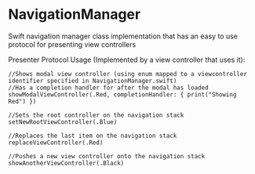 # NavigationManager
Swift navigation manager class implementation that has an easy to use protocol for presenting view controllers

Presenter Protocol Usage (Implemented by a view controller that uses it):
``` 
//Shows modal view controller (using enum mapped to a viewcontroller identifier specified in NavigationManager.swift)
//Has a completion handler for after the modal has loaded
showModalViewController(.Red, completionHandler: { print("Showing Red") })

//Sets the root controller on the navigation stack
setNewRootViewController(.Blue)

//Replaces the last item on the navigation stack
replaceViewController(.Red)

//Pushes a new view controller onto the navigation stack
showAnotherViewController(.Black)


```


